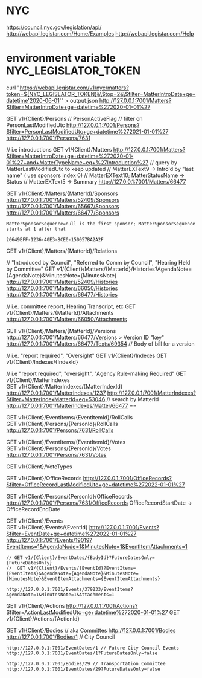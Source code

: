# NYC
https://council.nyc.gov/legislation/api/
http://webapi.legistar.com/Home/Examples
http://webapi.legistar.com/Help

# environment variable NYC_LEGISLATOR_TOKEN


curl "https://webapi.legistar.com/v1/nyc/matters?token=${NYC_LEGISLATOR_TOKEN}&\$top=2&\$filter=MatterIntroDate+ge+datetime'2020-06-01'" > output.json
http://127.0.0.1:7001/Matters?$filter=MatterIntroDate+ge+datetime%272020-01-01%27


 
GET v1/{Client}/Persons	
	// PersonActiveFlag
	// filter on PersonLastModifiedUtc
	http://127.0.0.1:7001/Persons?$filter=PersonLastModifiedUtc+ge+datetime%272021-01-01%27
	http://127.0.0.1:7001/Persons/7631

// i.e introductions
GET v1/{Client}/Matters	
	http://127.0.0.1:7001/Matters?$filter=MatterIntroDate+ge+datetime%272020-01-01%27+and+MatterTypeName+eq+%27Introduction%27
	// query by MatterLastModifiedUtc to keep updated
	// MatterEXText9 -> Intro'd by "last name"  ( use sponsors index 0)
	// MatterEXText10; MatterStatusName -> Status
	// MatterEXText5 -> Summary
	http://127.0.0.1:7001/Matters/66477

GET v1/{Client}/Matters/{MatterId}/Sponsors	
	http://127.0.0.1:7001/Matters/52409/Sponsors
	http://127.0.0.1:7001/Matters/65667/Sponsors
	http://127.0.0.1:7001/Matters/66477/Sponsors

	MatterSponsorSequence=null is the first sponsor; MatterSponsorSequence starts at 1 after that

	20649EFF-1236-40E3-8CE0-150057BA2A2F

	
GET v1/{Client}/Matters/{MatterId}/Relations

// "Introduced by Council", "Referred to Comm by Council", "Hearing Held by Committee"
GET v1/{Client}/Matters/{MatterId}/Histories?AgendaNote={AgendaNote}&MinutesNote={MinutesNote}	
	http://127.0.0.1:7001/Matters/52409/Histories
	http://127.0.0.1:7001/Matters/66050/Histories
	http://127.0.0.1:7001/Matters/66477/Histories

// i.e. committee report, Hearing Transcript, etc
GET v1/{Client}/Matters/{MatterId}/Attachments	
	http://127.0.0.1:7001/Matters/66050/Attachments

GET v1/{Client}/Matters/{MatterId}/Versions	
	http://127.0.0.1:7001/Matters/66477/Versions
		> Version ID "key"
	http://127.0.0.1:7001/Matters/66477/Texts/69354  // Body of bill for a version

// i.e. "report required", "Oversight"
GET v1/{Client}/Indexes	
GET v1/{Client}/Indexes/{IndexId}	

// i.e "report required", "oversight", "Agency Rule-making Required"
GET v1/{Client}/MatterIndexes	
GET v1/{Client}/MatterIndexes/{MatterIndexId}	
http://127.0.0.1:7001/MatterIndexes/1237
	http://127.0.0.1:7001/MatterIndexes?$filter=MatterIndexMatterId+eq+53046 // search by MatterId
	http://127.0.0.1:7001/MatterIndexes/Matter/66477 ==

GET v1/{Client}/EventItems/{EventItemId}/RollCalls	
GET v1/{Client}/Persons/{PersonId}/RollCalls
	http://127.0.0.1:7001/Persons/7631/RollCalls	


GET v1/{Client}/EventItems/{EventItemId}/Votes	
GET v1/{Client}/Persons/{PersonId}/Votes
	http://127.0.0.1:7001/Persons/7631/Votes	

GET v1/{Client}/VoteTypes	


GET v1/{Client}/OfficeRecords
	http://127.0.0.1:7001/OfficeRecords?$filter=OfficeRecordLastModifiedUtc+ge+datetime%272022-01-01%27

GET v1/{Client}/Persons/{PersonId}/OfficeRecords
	http://127.0.0.1:7001/Persons/7631/OfficeRecords
		OfficeRecordStartDate -> OfficeRecordEndDate	

GET v1/{Client}/Events	
GET v1/{Client}/Events/{EventId}
	http://127.0.0.1:7001/Events?$filter=EventDate+ge+datetime%272022-01-01%27
	http://127.0.0.1:7001/Events/19019?EventItems=1&AgendaNode=1&MinutesNote=1&EventItemAttachments=1
	
	// GET v1/{Client}/EventDates/{BodyId}?FutureDatesOnly={FutureDatesOnly}	
	//	GET v1/{Client}/Events/{EventId}?EventItems={EventItems}&AgendaNote={AgendaNote}&MinutesNote={MinutesNote}&EventItemAttachments={EventItemAttachments}	

	http://127.0.0.1:7001/Events/379233/EventItems?AgendaNote=1&MinutesNote=1&Attachments=1


GET v1/{Client}/Actions	
	http://127.0.0.1:7001/Actions?$filter=ActionLastModifiedUtc+ge+datetime%272020-01-01%27
GET v1/{Client}/Actions/{ActionId}	

GET v1/{Client}/Bodies // aka Committes
	http://127.0.0.1:7001/Bodies
	http://127.0.0.1:7001/Bodies/1 // City Council

	http://127.0.0.1:7001/EventDates/1 // Future City Council Events
	http://127.0.0.1:7001/EventDates/1?FutureDatesOnly=false

	http://127.0.0.1:7001/Bodies/29 // Transportation Committee
	http://127.0.0.1:7001/EventDates/29?FutureDatesOnly=false
